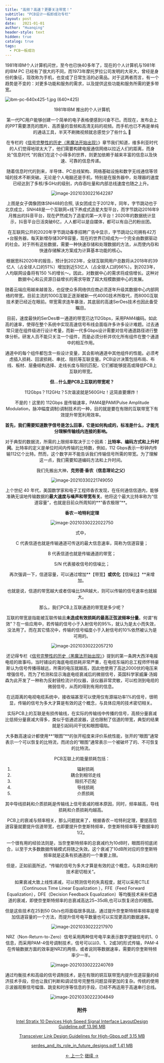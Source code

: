 ```yaml
---
title: "高频？高速？更要关注带宽！"
subtitle: "PCB设计一板即成功专栏"
layout: post
date:   2021-01-01
author: "Huanqing"
header-style: text
hidden: true
catalog: true
tags:
  - PCB一板成功
---
```


1981年IBM个人计算机问世，至今也已快40多年了，现在的个人计算机与1981年的IBM PC 已经有了很大的不同，而1973年摩托罗拉公司发明的大哥大，曾经是身份的象征，现改称为手机，也变成了日常生活的必需品。对于这两者而言，有一个趋势是不变的：对更多功能和服务的需求，以及提供这些功能和服务所需的更多带宽。

![ibm-pc-640x425-1.jpg (640×425)](https://gitee.com/hawkingwu/PicGo/raw/master/ibm-pc-640x425-1.jpg)

<center> 1981年IBM 推出的个人计算机

第一代PC用户能够创建一个简单的电子表格便感到兴奋不已。而现在，发布会上的PPT需要漂亮的图片、高质量的音频和高清无码的视频。而手机也已不再是单纯的通话工具，半天不刷微视频就总感觉少了些什么 🤳

在专栏的《[信号完整性的历史（黑魔法开始出现）](https://huanqingwu.github.io/2021/01/01/pcb-design-si-history2/)》章节我们知道，维多利亚时代的人们觉得地球太大了，他们需要构建电报通信网络以拉近人们的距离，而身处”信息时代 “的我们在这个小得多的世界，则更加依赖于越来丰富的信息以及快速、可靠的信息传递。

随着信息时代的到来，半导体、PC总线架构、网络基础设施和数字无线通信等领域的技术不断突破。无论是个人电脑还是手机，特别是在服务器中，处理器的速度已经达到了多核/多GHz的级别，内存吞吐量和内部总线速度也随之上升。

![image-20210330221642287](https://cdnimg.mr-wu.cn/wp-content/uploads/2021/01/SNH48-女团-scaled.jpg)

上图是女子偶像团体SNH48的合照, 该女团成立于2012年，同年，字节跳动也于北京成立，SNH48是一个互联网+线下养成式造星大型平台，而字节跳动2016年9月推出的抖音平台，现在俨然成为了造星的第一大平台！2020年的数据统计显示，抖音平台日活突破6亿，人人都可以是自媒体，都可以有自己的粉丝团。

在互联网公开的2020年字节跳动春季招聘广告中显示，字节跳动公司拥有42万+台服务器，每天新增存储30PB容量，现在的世界已经成为一个完全由数据驱动的社会。对于所有这些数据，需要一种快速存储和处理数据的方法，从而使内存和快速存储解决方案成为计算基本功能的核心。

根据思科2020年的报告，预计到2023年，全球互联网用户总数将从2018年的39亿人（占全球人口的51%）增加到近53亿人（占全球人口的66%）。到2023年，人均联网设备将有150 %的增长～。因此，对数据中心的需求将成倍增长。这种对数据中心和云资源日益增长的需求导致了超大规模数据中心的发展。

随着云端应用越来越普及，也促使众多网络供应商必须逐年升级其数据中心内部网络的带宽。目前主流的100G互联正逐渐被新一代400G技术所取代，而800G互联技术更已经近在眼前。带宽需求连年暴涨，其底层的高速SerDes技术也因此备受瞩目。

目前，速度最快的SerDes单一通道的带宽已达112Gbps，采用PAM4编码。如此高的速率，使得在整个系统中实现高速信号布线会面临许多许多设计难题。过去通常只是在组件级进行设计考量，而新一代多Gbps设计需要对信号通道路径进行整体分析。研发人员不能只关注一个组件，而是必须分析并优化所有组件在整个通道中的相互作用。

通道中的每个组件都包含一些设计变量，其会影响通道中其他组件的性能。必须考虑插入损耗、回波损耗、串扰、阻抗等互联变量。PCB设计决策包括布局、布线、板材、层叠结构选择、走线长度与阻抗匹配，它们都能够提高或降低PCB上互联的带宽。

**但…什么是PCB上互联的带宽呢？**

112Gbps？112GHz？5次谐波就是560GHz！这简直要爆炸！

不是的！这里的 112Gbps 是传输速率，PAM4是PAM(Pulse Amplitude Modulation，脉冲幅度调制)调制技术的一种，目的就是要在有限的互联带宽下有效提升带宽利用效率。

**首先，我们需要知道数字信号是怎么回事，它是如何构成的，标准是什么，才能充分理解传输线内连接的影响。**

对于典型的数据流，所需的上限频率取决于三个因素：**比特率、编码方式和上升时间**。比特率的定义是单位时间内传输的比特数，例如，112 Gbps表示一秒钟内传输112亿个比特。然而，这个数字并不能告诉我们传输信号所需的带宽。为了理解这一点，我们需要知道编码方法和上升时间。

我们先搬出大神，**克劳德·香农（信息理论之父）**

![image-20210330221749050](https://gitee.com/hawkingwu/PicGo/raw/master/image-20210330221749050.png)

上个世纪 40 年代，美国数学家和电子工程师香农发现，在任何通信信道内，能够准确无误地传输数据的**最大速度与噪声和带宽有关**。他将这个最大比特率称为“信道容量”，也就是目前众所周知的**“香农极限”**。

**香农－哈特利定理**

![image-20210330222022750](https://gitee.com/hawkingwu/PicGo/raw/master/image-20210330222022750.png)

式中，

C 代表信道也就是传输通道可传送的最大信息速率，简称为信道容量；

B 代表信道也就是传输通道的带宽；

S/N 代表接收信号的信噪比；

再次强调一下，信道容量，可以通过增加**【带宽】**或优化**【信噪比】**来增加。

也就是说，信道的带宽越大或者信噪比SNR越大，则可以传输的信号速率也就越大。

那么，我们PCB上互联通道的带宽是多少呢？

互联的带宽是指能被互联传输且**未造成有效损耗的最高正弦波频率分量**。何谓“有效”？在一些应用中，若传输的信号小于入射信号的95%，就认为是太小而失效，没法用了。而在其它情况中，传输的信号幅度小于入射信号的10%依然被认为是可用的。

![image-20210330222057210](https://gitee.com/hawkingwu/PicGo/raw/master/image-20210330222057210.png)

还记得专栏《[信号完整性的历史（黑魔法开始出现）](https://huanqingwu.github.io/2021/01/01/pcb-design-si-history2/)》提到的第一条跨大西洋电报电缆的故事吗，当时铺设的海底电缆损耗非常严重，在电缆东端的总工程师怀特豪斯认为信号传播得越远，所需的电压就越高，因此他使用了高达2000伏的电压来增强信号。而为了检测和显示海底电缆衰减后的微弱信号，英国科学家威廉·汤姆森为此开发了一种称为反射镜检流计的仪器，该仪器非常灵敏，可以检测到电缆的微弱信号，从而的得到有用的信息。

在远距离的电视电缆系统中，接收端甚至可以使用仅有源端功率1%的信号，很明显，传输的信号为多大才算是有效的这个概念，与具体应用的技术密切相关。

实际PCB上的互联是有损传输线，在实际的传输线中传播的信号，高频分量衰减比低频分量衰减大得多，类似于低通滤波器，这也限制了信道的带宽，典型的结果就是引起码间干扰和眼图塌陷。

大多数高速设计都使用**“眼图”**的张开程度来评价系统性能，张开的“眼图”通常表示一个可以恢复的比特流，而闭合的“眼图”通常表示一个被破坏了的、不可恢复的比特流。

PCB互联上的能量损耗包括：

1. 辐射损耗
2. 耦合到相邻走线
3. 阻抗不匹配
4. 导线损耗
5. 介质损耗

其中导线损耗和介质损耗是传输线上信号衰减的根本原因，同时，频率越高，导线损耗和介质损耗均越高。

PCB上的衰减与频率相关，那么问题就来了，根据香农－哈特利定理，要提高信道容量就要提升信道带宽，也即要提升奈奎斯特频率，奈奎斯特频率等于数据率的1/2。

一个很有用的经验法则是，当奈奎斯特频率的总衰减约为10dB时，眼图将彻底闭合，以至于大多数数据传输模式将随之失效。这个衰减了10dB所对应的奈奎斯特频率就是这条有损通道的一个重要上限。

但是，正如前面所述，“传输的信号为多大才算是有效的这个概念，与具体应用的技术密切相关”。

如果衰减大致上线性递减，可以预测信号的失真程度，就可以采用CTLE（Continuous Time Linear Equalization ），FFE（Feed Forward Equalization），DFE（Decision Feedback Equalization）等均衡技术来补偿通道的衰减，即使奈奎斯特频率的总衰减高达25~35dB,也可以恢复闭合的眼图。

但是这些技术在25到50 Gb/s也将面临很多挑战，通过提升奈奎斯特频率频率是增加信道容量的一个方法，而提升信号电平数量也可以实现更高的数据速率。

![image-20210330222217970](https://gitee.com/hawkingwu/PicGo/raw/master/image-20210330222217970.png)

NRZ（Non-Return-to-Zero）信号采用两种信号电平来表示数字逻辑信号的1、0信息，而采用PAM-4信号调制技术，信号可以以0、1、2或3的形式传输，PAM-4在传输数据方面的效率是NRZ的两倍，或者说同等数据速率，需要的奈奎斯特频率少一半。

![image-20210330222240769](https://gitee.com/hawkingwu/PicGo/raw/master/image-20210330222240769.png)

通过均衡技术和高级的信号调制技术，是在有限的铜互联带宽内提升信道容量的经济技术手段，但也让我们判断和调试信号完整性问题显得更加的复杂。传统的使用示波器观察信号幅值、跳变和时序等信息的手段，已经不再适用于高速串行总线。

![image-20210330222304849](https://gitee.com/hawkingwu/PicGo/raw/master/image-20210330222304849.png)



### 附件

<a href="https://www.mr-wu.cn/wp-content/uploads/2021/01/Intel-Stratix-10-Devices-High-Speed-Signal-Interface-LayoutDesign-Guideline.pdf" target="_blank">Intel Stratix 10 Devices High Speed Signal Interface LayoutDesign Guideline.pdf 13.96 MB</a>

<a href="https://www.mr-wu.cn/wp-content/uploads/2021/01/Transceiver-Link-Design-Guidelines-for-High-Gbps.pdf" target="_blank">Transceiver Link Design Guidelines for High-Gbps.pdf 3.15 MB</a>

<a href="https://www.mr-wu.cn/wp-content/uploads/2021/01/serdes_and_its_role_in_future_designs.pdf" target="_blank">serdes_and_its_role_in_future_designs.pdf 1.41 MB</a>


[← 上一个](https://www.mr-wu.cn/courses/right-the-first-time-for-high-speed-pcb-design/lesson/pcb设计拉线到底拉的是什么/) [继续 →](https://www.mr-wu.cn/courses/right-the-first-time-for-high-speed-pcb-design/lesson/pcb上信号传播的速度，绕等长？不！我们要的是等/)
